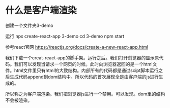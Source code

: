 # 什么是客户端渲染

创建一个文件夹3-demo

运行 npx create-react-app 3-demo 
cd 3-demo
npm start

参考react官网
https://reactjs.org/docs/create-a-new-react-app.html

我们下载一个creat-react-app的脚手架。运行之后。我们打开浏览器的显示原代码。我们可以发现当请求一个网页的时候。此时向浏览器返回的是一个html文件。html文件里只有html的大致结构。内部所有的代码都是通过scipt脚本运行之后生成代码append到dom结构中。所以代码的首次展现全是由客户端的js进行生成的。

所以称之为客户端渲染。我们把浏览器js进行一个禁用。可以发现。dom里的结构不会被渲染。

